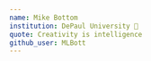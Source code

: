 ```yaml
---
name: Mike Bottom 
institution: DePaul University 🚩 
quote: Creativity is intelligence 
github_user: MLBott
---
```

